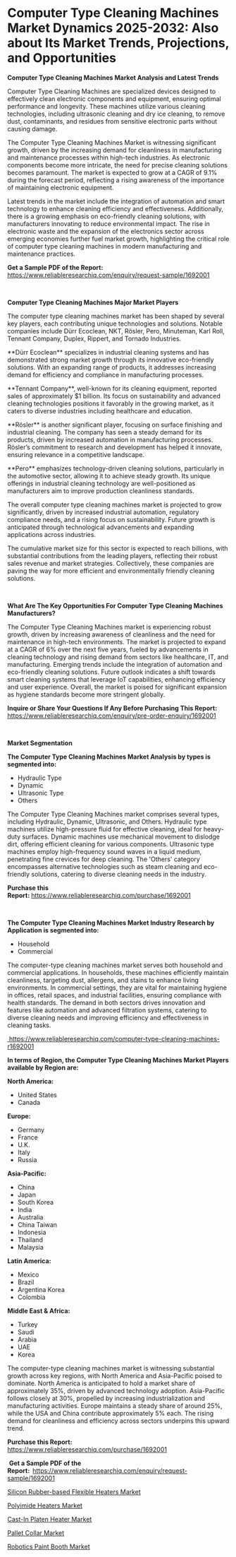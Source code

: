 <p><h1>Computer Type Cleaning Machines Market Dynamics 2025-2032: Also about Its Market Trends, Projections, and Opportunities</h1></p><p><strong>Computer Type Cleaning Machines Market Analysis and Latest Trends</strong></p>
<p><p>Computer Type Cleaning Machines are specialized devices designed to effectively clean electronic components and equipment, ensuring optimal performance and longevity. These machines utilize various cleaning technologies, including ultrasonic cleaning and dry ice cleaning, to remove dust, contaminants, and residues from sensitive electronic parts without causing damage. </p><p>The Computer Type Cleaning Machines Market is witnessing significant growth, driven by the increasing demand for cleanliness in manufacturing and maintenance processes within high-tech industries. As electronic components become more intricate, the need for precise cleaning solutions becomes paramount. The market is expected to grow at a CAGR of 9.1% during the forecast period, reflecting a rising awareness of the importance of maintaining electronic equipment.</p><p>Latest trends in the market include the integration of automation and smart technology to enhance cleaning efficiency and effectiveness. Additionally, there is a growing emphasis on eco-friendly cleaning solutions, with manufacturers innovating to reduce environmental impact. The rise in electronic waste and the expansion of the electronics sector across emerging economies further fuel market growth, highlighting the critical role of computer type cleaning machines in modern manufacturing and maintenance practices.</p></p>
<p><strong>Get a Sample PDF of the Report:&nbsp;</strong> <a href="https://www.reliableresearchiq.com/enquiry/request-sample/1692001?utm_campaign=99&utm_medium=2&utm_source=Github&utm_content=ia&utm_term=27032025&utm_id=computer-type-cleaning-machines">https://www.reliableresearchiq.com/enquiry/request-sample/1692001</a></p>
<p>&nbsp;</p>
<p><strong>Computer Type Cleaning Machines Major Market Players</strong></p>
<p><p>The computer type cleaning machines market has been shaped by several key players, each contributing unique technologies and solutions. Notable companies include Dürr Ecoclean, NKT, Rösler, Pero, Minuteman, Karl Roll, Tennant Company, Duplex, Rippert, and Tornado Industries. </p><p>**Dürr Ecoclean** specializes in industrial cleaning systems and has demonstrated strong market growth through its innovative eco-friendly solutions. With an expanding range of products, it addresses increasing demand for efficiency and compliance in manufacturing processes. </p><p>**Tennant Company**, well-known for its cleaning equipment, reported sales of approximately $1 billion. Its focus on sustainability and advanced cleaning technologies positions it favorably in the growing market, as it caters to diverse industries including healthcare and education.</p><p>**Rösler** is another significant player, focusing on surface finishing and industrial cleaning. The company has seen a steady demand for its products, driven by increased automation in manufacturing processes. Rösler’s commitment to research and development has helped it innovate, ensuring relevance in a competitive landscape.</p><p>**Pero** emphasizes technology-driven cleaning solutions, particularly in the automotive sector, allowing it to achieve steady growth. Its unique offerings in industrial cleaning technology are well-positioned as manufacturers aim to improve production cleanliness standards.</p><p>The overall computer type cleaning machines market is projected to grow significantly, driven by increased industrial automation, regulatory compliance needs, and a rising focus on sustainability. Future growth is anticipated through technological advancements and expanding applications across industries. </p><p>The cumulative market size for this sector is expected to reach billions, with substantial contributions from the leading players, reflecting their robust sales revenue and market strategies. Collectively, these companies are paving the way for more efficient and environmentally friendly cleaning solutions.</p></p>
<p>&nbsp;</p>
<p><strong>What Are The Key Opportunities For Computer Type Cleaning Machines Manufacturers?</strong></p>
<p><p>The Computer Type Cleaning Machines market is experiencing robust growth, driven by increasing awareness of cleanliness and the need for maintenance in high-tech environments. The market is projected to expand at a CAGR of 6% over the next five years, fueled by advancements in cleaning technology and rising demand from sectors like healthcare, IT, and manufacturing. Emerging trends include the integration of automation and eco-friendly cleaning solutions. Future outlook indicates a shift towards smart cleaning systems that leverage IoT capabilities, enhancing efficiency and user experience. Overall, the market is poised for significant expansion as hygiene standards become more stringent globally.</p></p>
<p><strong>Inquire or Share Your Questions If Any Before Purchasing This Report:</strong> <a href="https://www.reliableresearchiq.com/enquiry/pre-order-enquiry/1692001?utm_campaign=99&utm_medium=2&utm_source=Github&utm_content=ia&utm_term=27032025&utm_id=computer-type-cleaning-machines">https://www.reliableresearchiq.com/enquiry/pre-order-enquiry/1692001</a></p>
<p>&nbsp;</p>
<p><strong>Market Segmentation</strong></p>
<p><strong>The Computer Type Cleaning Machines Market Analysis by types is segmented into:</strong></p>
<p><ul><li>Hydraulic Type</li><li>Dynamic</li><li>Ultrasonic Type</li><li>Others</li></ul></p>
<p><p>The Computer Type Cleaning Machines market comprises several types, including Hydraulic, Dynamic, Ultrasonic, and Others. Hydraulic type machines utilize high-pressure fluid for effective cleaning, ideal for heavy-duty surfaces. Dynamic machines use mechanical movement to dislodge dirt, offering efficient cleaning for various components. Ultrasonic type machines employ high-frequency sound waves in a liquid medium, penetrating fine crevices for deep cleaning. The 'Others' category encompasses alternative technologies such as steam cleaning and eco-friendly solutions, catering to diverse cleaning needs in the industry.</p></p>
<p><strong>Purchase this Report:&nbsp;</strong><a href="https://www.reliableresearchiq.com/purchase/1692001?utm_campaign=99&utm_medium=2&utm_source=Github&utm_content=ia&utm_term=27032025&utm_id=computer-type-cleaning-machines">https://www.reliableresearchiq.com/purchase/1692001</a></p>
<p>&nbsp;</p>
<p><strong>The Computer Type Cleaning Machines Market Industry Research by Application is segmented into:</strong></p>
<p><ul><li>Household</li><li>Commercial</li></ul></p>
<p><p>The computer-type cleaning machines market serves both household and commercial applications. In households, these machines efficiently maintain cleanliness, targeting dust, allergens, and stains to enhance living environments. In commercial settings, they are vital for maintaining hygiene in offices, retail spaces, and industrial facilities, ensuring compliance with health standards. The demand in both sectors drives innovation and features like automation and advanced filtration systems, catering to diverse cleaning needs and improving efficiency and effectiveness in cleaning tasks.</p></p>
<p><a href="https://www.reliableresearchiq.com/computer-type-cleaning-machines-r1692001?utm_campaign=99&utm_medium=2&utm_source=Github&utm_content=ia&utm_term=27032025&utm_id=computer-type-cleaning-machines">&nbsp;https://www.reliableresearchiq.com/computer-type-cleaning-machines-r1692001</a></p>
<p><strong>In terms of Region, the Computer Type Cleaning Machines Market Players available by Region are:</strong></p>
<p>
    <p> <strong> North America: </strong>
        <ul>
            <li>United States</li>
            <li>Canada</li>
        </ul>
        </p> 
    <p> <strong> Europe: </strong>
        <ul>
            <li>Germany</li>
            <li>France</li>
            <li>U.K.</li>
            <li>Italy</li>
            <li>Russia</li>
        </ul>
        </p> 
    <p> <strong> Asia-Pacific: </strong>
        <ul>
            <li>China</li>
            <li>Japan</li>
            <li>South Korea</li>
            <li>India</li>
            <li>Australia</li>
            <li>China Taiwan</li>
            <li>Indonesia</li>
            <li>Thailand</li>
            <li>Malaysia</li>
        </ul>
        </p> 
    <p> <strong> Latin America: </strong>
        <ul>
            <li>Mexico</li>
            <li>Brazil</li>
            <li>Argentina Korea</li>
            <li>Colombia</li>
        </ul>
        </p> 
    <p> <strong> Middle East & Africa: </strong>
        <ul>
            <li>Turkey</li>
            <li>Saudi</li>
            <li>Arabia</li>
            <li>UAE</li>
            <li>Korea</li>
        </ul>
    </p>
    </p>
<p><p>The computer-type cleaning machines market is witnessing substantial growth across key regions, with North America and Asia-Pacific poised to dominate. North America is anticipated to hold a market share of approximately 35%, driven by advanced technology adoption. Asia-Pacific follows closely at 30%, propelled by increasing industrialization and manufacturing activities. Europe maintains a steady share of around 25%, while the USA and China contribute approximately 5% each. The rising demand for cleanliness and efficiency across sectors underpins this upward trend.</p></p>
<p><strong>Purchase this Report: </strong><a href="https://www.reliableresearchiq.com/purchase/1692001?utm_campaign=99&utm_medium=2&utm_source=Github&utm_content=ia&utm_term=27032025&utm_id=computer-type-cleaning-machines">https://www.reliableresearchiq.com/purchase/1692001</a></p>
<p>&nbsp;<strong>Get a Sample PDF of the Report:&nbsp;&nbsp;</strong><a href="https://www.reliableresearchiq.com/enquiry/request-sample/1692001?utm_campaign=99&utm_medium=2&utm_source=Github&utm_content=ia&utm_term=27032025&utm_id=computer-type-cleaning-machines">https://www.reliableresearchiq.com/enquiry/request-sample/1692001</a></p>
<p><strong></strong></p>
<p><p><a href="https://github.com/afghatakito29/Market-Research-Report-List-1/blob/main/silicon-rubber-based-flexible-heaters-market.md?utm_campaign=99&utm_medium=2&utm_source=Github&utm_content=ia&utm_term=27032025&utm_id=computer-type-cleaning-machines">Silicon Rubber-based Flexible Heaters Market</a></p><p><a href="https://github.com/atawanyeze/Market-Research-Report-List-1/blob/main/polyimide-heaters-market.md?utm_campaign=99&utm_medium=2&utm_source=Github&utm_content=ia&utm_term=27032025&utm_id=computer-type-cleaning-machines">Polyimide Heaters Market</a></p><p><a href="https://github.com/saqafidrahea/Market-Research-Report-List-1/blob/main/cast-in-platen-heater-market.md?utm_campaign=99&utm_medium=2&utm_source=Github&utm_content=ia&utm_term=27032025&utm_id=computer-type-cleaning-machines">Cast-In Platen Heater Market</a></p><p><a href="https://github.com/onutsheinz/Market-Research-Report-List-1/blob/main/pallet-collar-market.md?utm_campaign=99&utm_medium=2&utm_source=Github&utm_content=ia&utm_term=27032025&utm_id=computer-type-cleaning-machines">Pallet Collar Market</a></p><p><a href="https://github.com/rueffmuoloqw/Market-Research-Report-List-1/blob/main/robotics-paint-booth-market.md?utm_campaign=99&utm_medium=2&utm_source=Github&utm_content=ia&utm_term=27032025&utm_id=computer-type-cleaning-machines">Robotics Paint Booth Market</a></p></p>